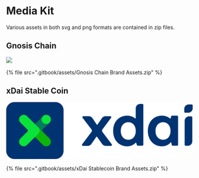 # Media Kit

Various assets in both svg and png formats are contained in zip files.

## Gnosis Chain

![](.gitbook/assets/Horizontal\_green.png)

{% file src=".gitbook/assets/Gnosis Chain Brand Assets.zip" %}

## xDai Stable Coin

![](.gitbook/assets/Identity-Primary-LightBG.png)

{% file src=".gitbook/assets/xDai Stablecoin Brand Assets.zip" %}
